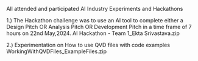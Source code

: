 All attended and participated AI Industry Experiments and Hackathons

1.) The Hackathon challenge was to use an AI tool to complete either a Design Pitch OR Analysis Pitch OR Development Pitch in a time frame of 7 hours on 22nd May,2024. 
AI Hackathon - Team 1_Ekta Srivastava.zip

2.) Experimentation on How to use QVD files with code examples
WorkingWithQVDFiles_ExampleFiles.zip
